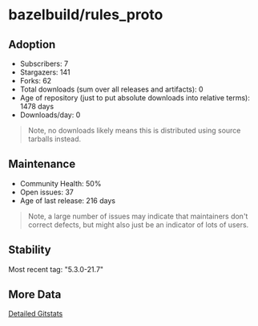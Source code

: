 # bazelbuild/rules_proto

## Adoption

- Subscribers: 7
- Stargazers: 141
- Forks: 62
- Total downloads (sum over all releases and artifacts): 0
- Age of repository (just to put absolute downloads into relative terms): 1478 days
- Downloads/day: 0

> Note, no downloads likely means this is distributed using source tarballs instead.

## Maintenance

- Community Health: 50%
- Open issues: 37
- Age of last release: 216 days

> Note, a large number of issues may indicate that maintainers don't correct defects, but might also
> just be an indicator of lots of users.

## Stability

Most recent tag: "5.3.0-21.7"

## More Data

[Detailed Gitstats](/bazel-catalog/gitstats/bazelbuild/rules_proto)


